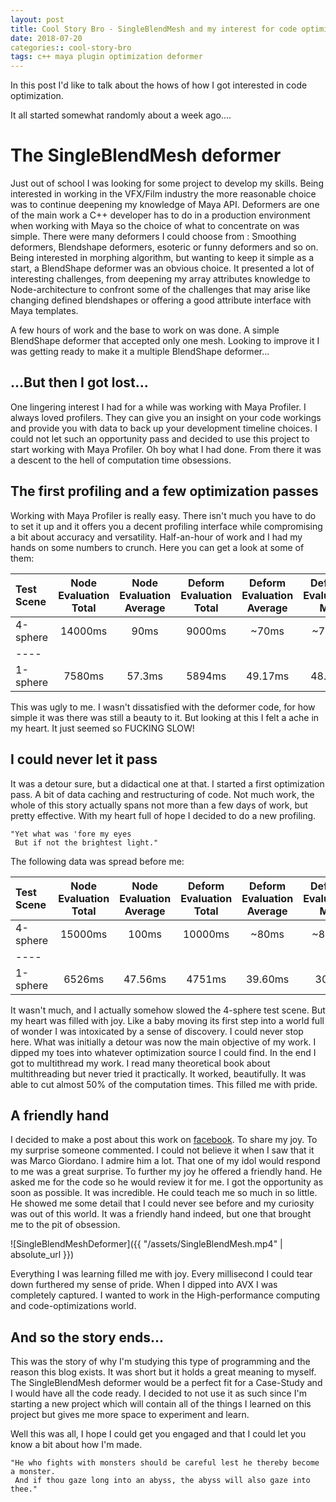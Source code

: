 ```yaml
---
layout: post
title: Cool Story Bro - SingleBlendMesh and my interest for code optimization
date: 2018-07-20
categories:: cool-story-bro
tags: c++ maya plugin optimization deformer
---
```


In this post I'd like to talk about the hows of how I got interested in code optimization.

It all started somewhat randomly about a week ago....

# The SingleBlendMesh deformer

Just out of school I was looking for some project to develop my skills. Being interested in working in the VFX/Film industry the more reasonable
choice was to continue deepening my knowledge of Maya API.
Deformers are one of the main work a C++ developer has to do in a production environment when working with Maya so the choice of what to concentrate on was simple.
There were many deformers I could choose from : Smoothing deformers, Blendshape deformers, esoteric or funny deformers and so on.
Being interested in morphing algorithm, but wanting to keep it simple as a start, a BlendShape deformer was an obvious choice.
It presented a lot of interesting challenges, from deepening my array attributes knowledge to Node-architecture to confront some of the challenges that may arise like changing defined blendshapes or offering a good attribute interface with Maya templates.

A few hours of work and the base to work on was done. A simple BlendShape deformer that accepted only one mesh.
Looking to improve it I was getting ready to make it a multiple BlendShape deformer...

## ...But then I got lost...

One lingering interest I had for a while was working with Maya Profiler. I always loved profilers. They can give you an insight on your code workings and provide you with data to back up your development timeline choices.
I could not let such an opportunity pass and decided to use this project to start working with Maya Profiler.
Oh boy what I had done. From there it was a descent to the hell of computation time obsessions.

## The first profiling and a few optimization passes

Working with Maya Profiler is really easy. There isn't much you have to do to set it up and it offers you a decent profiling interface while compromising a bit about accuracy and versatility.
Half-an-hour of work and I had my hands on some numbers to crunch. Here you can get a look at some of them:

| Test Scene | Node Evaluation Total | Node Evaluation Average | Deform Evaluation Total | Deform Evaluation Average | Deform Evaluation Min | Deform Evaluation Max :|
|:-----------|:---------------------:|:-----------------------:|:-----------------------:|:-------------------------:|:---------------------:|-----------------------:|
| 4-sphere   | 14000ms               | 90ms                    | 9000ms                  | ~70ms                     | ~70ms                 | ~91ms                  |
|----
| 1-sphere   | 7580ms                | 57.3ms                  | 5894ms                  | 49.17ms                   | 48.2ms                | 51ms                   |


This was ugly to me. I wasn't dissatisfied with the deformer code, for how simple it was there was still a beauty to it. But looking at this I felt a ache in my heart.
It just seemed so FUCKING SLOW!

## I could never let it pass

It was a detour sure, but a didactical one at that. I started a first optimization pass. A bit of data caching and restructuring of code.
Not much work, the whole of this story actually spans not more than a few days of work, but pretty effective. With my heart full of hope I decided to do a new profiling.

    "Yet what was 'fore my eyes
     But if not the brightest light."
     
The following data was spread before me:

| Test Scene | Node Evaluation Total | Node Evaluation Average | Deform Evaluation Total | Deform Evaluation Average | Deform Evaluation Min | Deform Evaluation Max :|
|:-----------|:---------------------:|:-----------------------:|:-----------------------:|:-------------------------:|:---------------------:|-----------------------:|
| 4-sphere   | 15000ms               | 100ms                   | 10000ms                 | ~80ms                     | ~80ms                 | ~94ms                  |
|----
| 1-sphere   | 6526ms                | 47.56ms                 | 4751ms                  | 39.60ms                   | 30ms                  | 42ms                   |

It wasn't much, and I actually somehow slowed the 4-sphere test scene. But my heart was filled with joy. Like a baby moving its first step into a world full of wonder I was intoxicated by a sense of discovery.
I could never stop here. What was initially a detour was now the main objective of my work.
I dipped my toes into whatever optimization source I could find. In the end I got to multithread my work. I read many theoretical book about multithreading but never tried it practically.
It worked, beautifully. It was able to cut almost 50% of the computation times.
This filled me with pride.

## A friendly hand

I decided to make a post about this work on [facebook](https://www.facebook.com/luca.disera.1/posts/491041721333675). To share my joy.
To my surprise someone commented. I could not believe it when I saw that it was Marco Giordano. I admire him a lot. That one of my idol would respond to me was a great surprise.
To further my joy he offered a friendly hand. He asked me for the code so he would review it for me.
I got the opportunity as soon as possible.
It was incredible. He could teach me so much in so little. He showed me some detail that I could never see before and my curiosity was out of this world.
It was a friendly hand indeed, but one that brought me to the pit of obsession.

![SingleBlendMeshDeformer]({{ "/assets/SingleBlendMesh.mp4" | absolute_url }})

Everything I was learning filled me with joy. Every millisecond I could tear down furthered my sense of pride.
When I dipped into AVX I was completely captured.
I wanted to work in the High-performance computing and code-optimizations world.

## And so the story ends...

This was the story of why I'm studying this type of programming and the reason this blog exists. It was short but it holds a great meaning to myself.
The SingleBlendMesh deformer would be a perfect fit for a Case-Study and I would have all the code ready.
I decided to not use it as such since I'm starting a new project which will contain all of the things I learned on this project but gives me more space to experiment and learn.

Well this was all, I hope I could get you engaged and that I could let you know a bit about how I'm made.

    "He who fights with monsters should be careful lest he thereby become a monster.
     And if thou gaze long into an abyss, the abyss will also gaze into thee."
